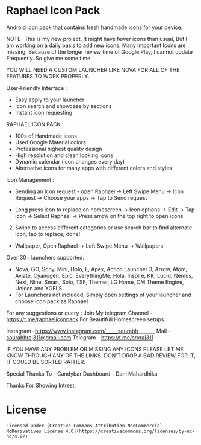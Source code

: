 # Raphael Icon Pack


Android icon pack that contains fresh handmade icons for your device.

NOTE- This is my new project, It might have fewer icons than usual, But I am working on a daily basis to add new icons.
  Many Important Icons are missing: Because of the longer review time of Google Play, I cannot update Frequently. So give me some time.


YOU WILL NEED A CUSTOM LAUNCHER LIKE NOVA FOR ALL OF THE FEATURES TO WORK PROPERLY.

User-Friendly Interface :

- Easy apply to your launcher
- Icon search and showcase by sections
- Instant icon requesting

RAPHAEL ICON PACK :


- 100s  of Handmade Icons
- Used Google Material colors
- Professional highest quality design
- High resolution and clean looking icons
- Dynamic calendar (icon changes every day)
- Alternative icons for many apps with different colors and styles

Icon Management :

- Sending an icon request -  open Raphael → Left Swipe Menu → Icon Request → Choose your apps  → Tap to Send request

- Long press icon to replace on homescreen → Icon options → Edit → Tap icon → Select Raphael → Press arrow on the top right to open icons
2. Swipe to access different categories or use search bar to find alternate icon, tap to replace, done!
- Wallpaper,  Open Raphael → Left Swipe Menu → Wallpapers

Over 30+ launchers supported:

- Nova, GO, Sony, Mini, Holo, L, Apex, Action Launcher 3, Arrow, Atom, Aviate, Cyanogen, Epic, EverythingMe, Hola, Inspire, KK, Lucid, Nemus, Next, Nine, Smart, Solo, TSF, Themer, LG Home, CM Theme Engine, Unicon and XGELS
- For Launchers not included, Simply open settings of your launcher and choose icon pack as Raphael

For any suggestions or query :
Join My telegram Channel - https://t.me/raphaeliconpack
For Beautifull Homescreen setups.

Instagram -https://www.instagram.com/_____sourabh_______
Mail - sourabhraj311@gmail.com
Telegram - https://t.me/srvraj311

IF YOU HAVE ANY PROBLEM OR MISSING ANY ICONS PLEASE LET ME KNOW THROUGH ANY OF THE LINKS. DON'T DROP A BAD REVIEW FOR IT, IT COULD BE SORTED RATHER.

Special Thanks To - Candybar Dashboard - Dani Mahardhika

Thanks For Showing Intrest.
# License
```
Licensed under [Creative Commons Attribution-NonCommercial-NoDerivatives License 4.0](https://creativecommons.org/licenses/by-nc-nd/4.0/)
```
